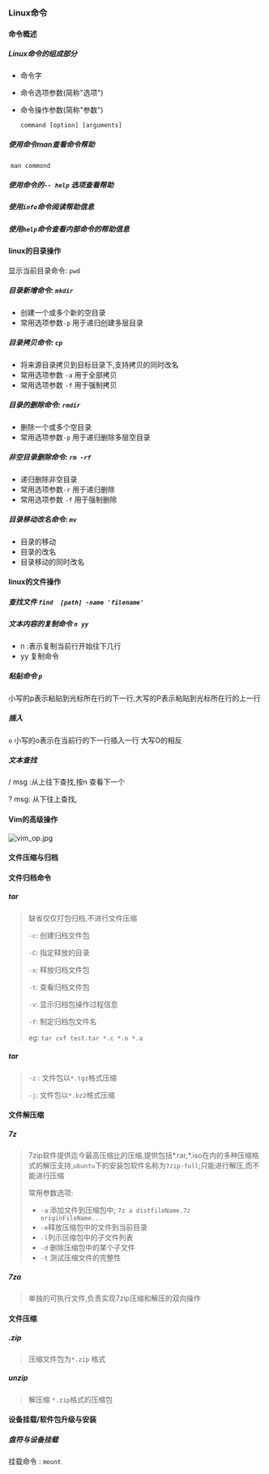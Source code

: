 ### Linux命令



#### 命令概述

##### Linux命令的组成部分

- 命令字

- 命令选项参数(简称"选项")

- 命令操作参数(简称"参数")

  `command [option] [arguments]`

##### 使用命令man查看命令帮助

​	`man commond`

##### 使用命令的`-- help` 选项查看帮助

##### 使用`info`命令阅读帮助信息

##### 使用`help`命令查看**内部命令**的帮助信息



#### linux的目录操作

显示当前目录命令: `pwd`

##### 目录新增命令:  `mkdir`

- 创建一个或多个新的空目录
- 常用选项参数`-p` 用于递归创建多层目录

##### 目录拷贝命令: `cp`

- 将来源目录拷贝到目标目录下,支持拷贝的同时改名
- 常用选项参数 `-a` 用于全部拷贝
- 常用选项参数 `-f` 用于强制拷贝

##### 目录的删除命令: `rmdir`

- 删除一个或多个空目录
- 常用选项参数`-p` 用于递归删除多层空目录

##### 非空目录删除命令: `rm -rf`

- 递归删除非空目录
- 常用选项参数`-r` 用于递归删除
- 常用选项参数 `-f` 用于强制删除

##### 目录移动改名命令: `mv`

- 目录的移动
- 目录的改名
- 目录移动的同时改名



#### linux的文件操作

##### 查找文件 `find  [path] -name 'filename'`



##### 文本内容的复制命令 `n yy`

- n :表示复制当前行开始往下几行
- yy 复制命令

##### 粘贴命令 `p`

小写的p表示粘贴到光标所在行的下一行,大写的P表示粘贴到光标所在行的上一行



##### 插入

`o` 小写的o表示在当前行的下一行插入一行 大写O的相反



##### 文本查找

/ msg  :从上往下查找,按n 查看下一个

? msg: 从下往上查找,





#### Vim的高级操作


![vim_op.jpg](<http://pqmdtnf41.bkt.clouddn.com/vim_doc.jpg>)



#### 文件压缩与归档



#### 文件归档命令



##### tar

> 缺省仅仅打包归档,不进行文件压缩
>
> `-c`: 创建归档文件包
>
> `-C`: 指定释放的目录
>
> `-x`: 释放归档文件包
>
> `-t`: 查看归档文件包
>
> `-v`: 显示归档包操作过程信息
>
> `-f`: 制定归档包文件名
>
> eg: `tar cvf test.tar *.c *.o *.a`



##### tar

> `-z` : 文件包以`*.tgz`格式压缩
>
> `-j`: 文件包以`*.bz2`格式压缩



#### 文件解压缩



##### 7z

> 7zip软件提供迄今最高压缩比的压缩,提供包括*.rar,\*.iso在内的多种压缩格式的解压支持,`ubuntu`下的安装包软件名称为`7zip-full`;只能进行解压,而不能进行压缩
>
> 常用参数选项:
>
>  - `-a` 添加文件到压缩包中;  `7z a distfileName.7z    originFileName... `
>  -  `-e`释放压缩包中的文件到当前目录
>  -  `-l`列示压缩包中的子文件列表
>  - `-d` 删除压缩包中的某个子文件
>  -  `-t` 测试压缩文件的完整性



##### 7za

> 单独的可执行文件,负责实现7zip压缩和解压的双向操作



#### 文件压缩




##### .zip

> 压缩文件包为`*.zip` 格式

##### unzip

> 解压缩 `*.zip`格式的压缩包



####  设备挂载/软件包升级与安装

##### 盘符与设备挂载

挂载命令 : `mount`

  